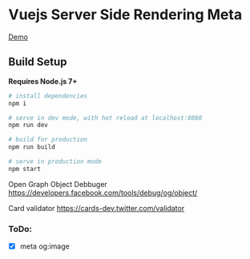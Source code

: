 
# Vuejs Server Side Rendering Meta

[Demo](https://vue-meta-lehsgogmgf.now.sh)

## Build Setup

**Requires Node.js 7+**

``` bash
# install dependencies
npm i

# serve in dev mode, with hot reload at localhost:8080
npm run dev

# build for production
npm run build

# serve in production mode
npm start
```

Open Graph Object Debbuger
https://developers.facebook.com/tools/debug/og/object/

Card validator
https://cards-dev.twitter.com/validator

### ToDo:

- [x] meta og:image
